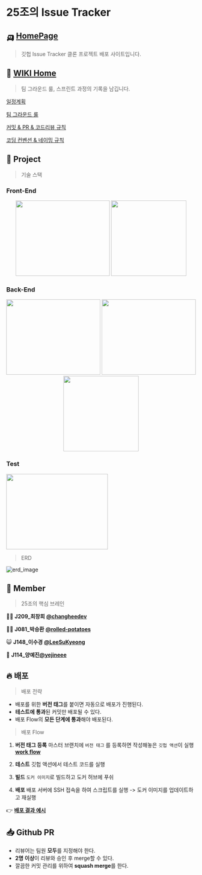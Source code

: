 # 25조의 Issue Tracker

## 🛺 [HomePage](http://49.50.172.69)
> 깃헙 Issue Tracker 클론 프로젝트 배포 사이트입니다.

## 📖 [WIKI Home](https://github.com/boostcamp-2020/IssueTracker-25/wiki)
> 팀 그라운드 룰, 스프린트 과정의 기록을 남깁니다.


[일정계획](https://github.com/boostcamp-2020/IssueTracker-25/wiki/%EC%9D%BC%EC%A0%95-%EA%B3%84%ED%9A%8D)

[팀 그라운드 룰](https://github.com/boostcamp-2020/IssueTracker-25/wiki/%ED%8C%80%ED%94%84%EB%A1%9C%EC%A0%9D%ED%8A%B8-%EA%B7%B8%EB%9D%BC%EC%9A%B4%EB%93%9C-%EB%A3%B0)

[커밋 & PR & 코드리뷰 규칙](https://github.com/boostcamp-2020/IssueTracker-25/wiki/%EC%BB%A4%EB%B0%8B,-PR,-%EC%BD%94%EB%93%9C%EB%A6%AC%EB%B7%B0-%EB%A3%B0)

[코딩 컨벤션 & 네이밍 규칙](https://github.com/boostcamp-2020/IssueTracker-25/wiki/%EC%BD%94%EB%94%A9-%EC%BB%A8%EB%B2%A4%EC%85%98-&-%EB%84%A4%EC%9D%B4%EB%B0%8D-%EA%B7%9C%EC%B9%99)

## 📌 Project
> 기술 스택
### Front-End
<p align="center">
<img width="250" height="200" src="https://user-images.githubusercontent.com/44409642/97563378-4d20b280-1a26-11eb-9da6-537f55b37718.png"/>
<img width="200" height="200" src="https://user-images.githubusercontent.com/44409642/97563380-4e51df80-1a26-11eb-880a-e8839c453956.png"/>

### Back-End
<p align="center">
<Img  width="250" height="200" src="https://user-images.githubusercontent.com/44409642/97563827-041d2e00-1a27-11eb-8331-64681489f8fe.png"/>
<Img  width="250" height="200" src="https://user-images.githubusercontent.com/44409642/97563829-054e5b00-1a27-11eb-851c-185099d08247.png"/>
<Img  width="200" height="200" src="https://user-images.githubusercontent.com/44409642/97563831-067f8800-1a27-11eb-85ab-0fd8d6eca3bc.png"/>
</p>

### Test 
<Img width='270' height='200' src="https://user-images.githubusercontent.com/44409642/97564024-49416000-1a27-11eb-9750-577ccf3db88a.png"/>


> ERD

![erd_image](https://s3.us-west-2.amazonaws.com/secure.notion-static.com/d71a75c5-4cac-463b-8550-f995c837d0af/Copy_of_undefined_%281%29.png?X-Amz-Algorithm=AWS4-HMAC-SHA256&X-Amz-Credential=AKIAT73L2G45O3KS52Y5%2F20201028%2Fus-west-2%2Fs3%2Faws4_request&X-Amz-Date=20201028T095500Z&X-Amz-Expires=86400&X-Amz-Signature=02ba40fb977db3b381d6c55d02333ad5254799c365bf9f40c4a30366a00a2946&X-Amz-SignedHeaders=host&response-content-disposition=filename%20%3D%22Copy_of_undefined_%281%29.png%22)





## 👬 Member
> 25조의 핵심 브레인

👨‍🏫 **J209_최창희** [**@changheedev**](https://github.com/changheedev)

👨‍🌾 **J081_박승환** [**@rolled-potatoes**](https://github.com/rolled-potatoes)

😺 **J148_이수경** [**@LeeSuKyeong**](https://github.com/LeeSuKyeong)

🐑 **J114_양예진**[**@yejineee**](https://github.com/yejineee)

## 🔥 배포
> 배포 전략
- 배포를 위한 **버전 태그**를 붙이면 자동으로 배포가 진행된다.
- **테스트에 통과**된 커밋만 배포될 수 있다.
- 배포 Flow의 **모든 단계에 통과**해야 배포된다.
> 배포 Flow
1. **버전 태그 등록**
마스터 브랜치에 `버전 태그` 를 등록하면 작성해놓은 `깃헙 액션`이 실행 
[**work flow**](https://github.com/boostcamp-2020/IssueTracker-25/blob/master/.github/workflows/deploy.yml)

2. **테스트**
깃헙 액션에서 테스트 코드를 실행

3. **빌드**
`도커 이미지`로 빌드하고 도커 허브에 푸쉬

4. **배포** 
배포 서버에 SSH 접속을 하여 스크립트를 실행
-> 도커 이미지를 업데이트하고 재실행

👉 [**배포 결과 예시**](https://github.com/boostcamp-2020/IssueTracker-25/runs/1324874733?check_suite_focus=true)

## 📥 Github PR 

- 리뷰어는 팀원 **모두**를 지정해야 한다. 
- **2명 이상**이 리뷰와 승인 후 merge할 수 있다.
- 깔끔한 커밋 관리를 위하여 **squash merge**를 한다.

